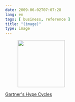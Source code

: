 ```yaml
---
date: 2009-06-02T07:07:28
lang: en
tags: [ business, reference ]
title: "(image)"
type: image
---
```


<figure>
<a href="https://hugo.ferreira.cc/gartners-hype-cycles/attachment/1211/"
rel="attachment"><img
src="/wp-content/uploads/2009/06/buAmlI5IVo8s5ulnk36fUM0Eo1_400-150x150.gif"
width="150" height="150" /></a></figure>

[Gartner's Hype
Cycles](http://www.gartner.com/it/products/research/methodologies/research_hype.jsp)


